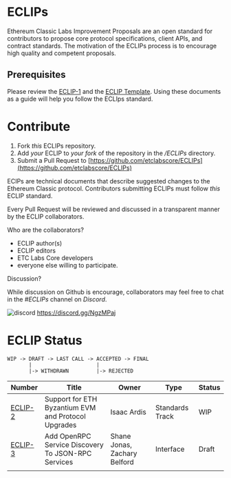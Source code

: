 # ECLIPs

Ethereum Classic Labs Improvement Proposals are an open standard for contributors to propose core protocol specifications, client APIs, and contract standards. The motivation of the ECLIPs process is to encourage high quality and competent proposals.

## Prerequisites

Please review the [ECLIP-1](ECLIPs/ECLIP-1.md) and the [ECLIP Template](ECLIP-template.md). Using these documents as a guide will help you follow the ECLIps standard.

# Contribute

1. Fork _this_ ECLIPs repository.
2. Add _your_ ECLIP to _your fork_ of the repository in the _/ECLIPs_ directory.
3. Submit a Pull Request to [https://github.com/etclabscore/ECLIPs](https://github.com/etclabscore/ECLIPs)

ECIPs are technical documents that describe suggested changes to the Ethereum Classic protocol. Contributors submitting ECLIPs must follow _this_ ECLIP standard.

Every Pull Request will be reviewed and discussed in a transparent manner by the ECLIP collaborators.

Who are the collaborators?
- ECLIP author(s)
- ECLIP editors
- ETC Labs Core developers
- everyone else willing to participate.

Discussion?

While discussion on Github is encourage, collaborators may feel free to chat in the _#ECLIPs_ channel on _Discord_.

 ![discord](https://i.imgur.com/e7naFC2.png "discord link") https://discord.gg/NgzMPaj 


# ECLIP Status

```
WIP -> DRAFT -> LAST CALL -> ACCEPTED -> FINAL
       |                     |
       |-> WITHDRAWN         |-> REJECTED
```

|  Number 	|   Title	|  Owner 	|  Type 	|   Status	|
|---	|---	|---	|---	|---	|
|   [ECLIP-2](https://github.com/etclabscore/ECLIPs/pull/2)	|   Support for ETH Byzantium EVM and Protocol Upgrades	|  Isaac Ardis 	|  Standards Track 	|  WIP 	|
|   [ECLIP-3](https://github.com/etclabscore/ECLIPs/blob/master/ECLIPs/ECLIP-3.md)	|   Add OpenRPC Service Discovery To JSON-RPC Services	|  Shane Jonas, Zachary Belford 	|  Interface 	|  Draft 	|
|   	|   	|   	|   	|   	|